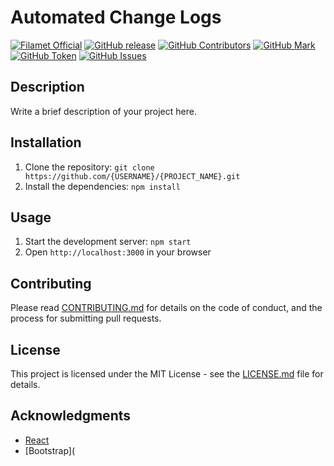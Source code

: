 # Automated Change Logs

[![Filamet Official](https://img.shields.io/static/v1?label=Filamet&message=official&color=blueviolet)](https://opensource.org/licenses/MIT)
[![GitHub release](https://img.shields.io/github/release/rahulmodiphilips/automatedchangelog.svg)](https://github.com/rahulmodiphilips/automatedchangelog/releases/)
[![GitHub Contributors](https://img.shields.io/badge/dynamic/json?url=https://raw.githubusercontent.com/rahulmodiphilips/automatedchangelog/main/raw.json&label=Contributors&query=$['contributions']&color=blueviolet&prefix=Prefix&suffix=Sufix)](https://github.com/rahulmodiphilips/automatedchangelog/releases/)
[![GitHub Mark](https://img.shields.io/badge/dynamic/json?url=https://raw.githubusercontent.com/rahulmodiphilips/automatedchangelog/main/raw.json&label=Contributors&query=$['mark']&color=blueviolet&suffix=v)](https://github.com/rahulmodiphilips/automatedchangelog/releases/)
[![GitHub Token](https://img.shields.io/badge/dynamic/json?url=https://raw.githubusercontent.com/rahulmodiphilips/automatedchangelog/main/raw.json&label=Contributors&query=$['tokens']&color=blueviolet&prefix=v)](https://github.com/rahulmodiphilips/automatedchangelog/releases/)
[![GitHub Issues](https://img.shields.io/badge/dynamic/json?url=https://raw.githubusercontent.com/rahulmodiphilips/automatedchangelog/main/raw.json&label=Contributors&query=$['contributions']&color=blueviolet&prefix=suffix=open)](https://github.com/rahulmodiphilips/automatedchangelog/releases/)


## Description

Write a brief description of your project here.

## Installation

1. Clone the repository: `git clone https://github.com/{USERNAME}/{PROJECT_NAME}.git`
2. Install the dependencies: `npm install`

## Usage

1. Start the development server: `npm start`
2. Open `http://localhost:3000` in your browser

## Contributing

Please read [CONTRIBUTING.md](CONTRIBUTING.md) for details on the code of conduct, and the process for submitting pull requests.

## License

This project is licensed under the MIT License - see the [LICENSE.md](LICENSE.md) file for details.

## Acknowledgments

* [React](https://reactjs.org/)
* [Bootstrap](
